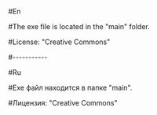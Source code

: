 #En

#The exe file is located in the "main" folder.

#License: "Creative Commons"

#-----------

#Ru

#Exe файл находится в папке "main".

#Лицензия: "Creative Commons"
